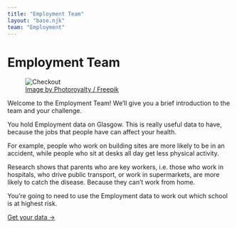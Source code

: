 ```yaml
---
title: "Employment Team"
layout: "base.njk"
team: "Employment"
---
```



# Employment Team


<div class="grid grid-md-2 dense grid-column-gap-2">
  <div class="mb1 grid-column-2-md">
    <figure>
    <img src="/img/checkout.svg" alt="Checkout">
    <figcaption><a target="_blank" rel="noopener"  href="http://www.freepik.com">Image by Photoroyalty / Freepik</a></figcaption>
    </figure>
  </div>



  <div class="grid-column-1-md">


Welcome to the Employment Team! We’ll give you a brief introduction to the team and your challenge.


You hold Employment data on Glasgow. This is really useful data to have, because the jobs that people have can affect your health.

For example, people who work on building sites are more likely to be in an accident, while people who sit at desks all day get less physical activity.

Research shows that parents who are key workers, i.e. those who work in hospitals, who drive public transport, or work in supermarkets, are more likely to catch the disease. Because they can’t work from home.

You&rsquo;re going to need to use the Employment data to work out which school is at highest risk.


<a class="btn" href="/employment/get-your-data">Get your data &rarr;</a>


  </div>
</div>
